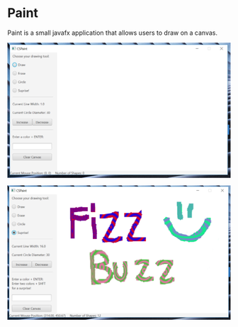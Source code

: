 # Paint
Paint is a small javafx application that allows users to draw on a canvas.

![JavaFx Application with no actions](sc01.PNG)

![JavaFx Application with a few actions](sc02.PNG)
